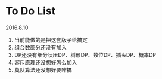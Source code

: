 # To Do List

2016.8.10

1. 当前能做的是把这套版子给搞定
2. 组合数部分还没有加入
3. DP还没有细分状压DP、树形DP、数位DP、插头DP、概率DP
4. 容斥原理还没想好怎么加入
5. 莫队算法还没想好要咋搞
